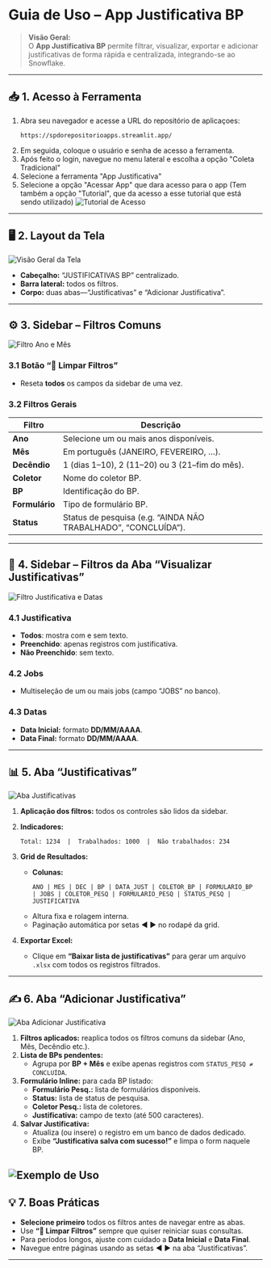 # Guia de Uso – App Justificativa BP

> **Visão Geral:**  
> O **App Justificativa BP** permite filtrar, visualizar, exportar e adicionar justificativas de forma rápida e centralizada, integrando-se ao Snowflake.

---

## 📥 1. Acesso à Ferramenta

1. Abra seu navegador e acesse a URL do repositório de aplicaçoes:  
   ```
   https://spdorepositorioapps.streamlit.app/
   ```
2. Em seguida, coloque o usuário e senha de acesso a ferramenta.
3. Após feito o login, navegue no menu lateral e escolha a opção "Coleta Tradicional"
4. Selecione a ferramenta "App Justificativa"
5. Selecione a opção "Acessar App" que dara acesso para o app (Tem também a opção "Tutorial", que da acesso a esse tutorial que está sendo utilizado)
![Tutorial de Acesso](/projeto_just/assets/tutorial1.gif)

---

## 🖥️ 2. Layout da Tela

![Visão Geral da Tela](/projeto_just/assets/tutorial2.png)

- **Cabeçalho:** “JUSTIFICATIVAS BP” centralizado.  
- **Barra lateral:** todos os filtros.  
- **Corpo:** duas abas—“Justificativas” e “Adicionar Justificativa”.

---

## ⚙️ 3. Sidebar – Filtros Comuns

![Filtro Ano e Mês](/projeto_just/assets/tutorial3.gif)

### 3.1 Botão “🔄 Limpar Filtros”  
- Reseta **todos** os campos da sidebar de uma vez.

### 3.2 Filtros Gerais  
| Filtro         | Descrição                                                                 |
| -------------- | ------------------------------------------------------------------------- |
| **Ano**        | Selecione um ou mais anos disponíveis.                                    |
| **Mês**        | Em português (JANEIRO, FEVEREIRO, …).                                     |
| **Decêndio**   | 1 (dias 1–10), 2 (11–20) ou 3 (21–fim do mês).                             |
| **Coletor**    | Nome do coletor BP.                                                       |
| **BP**         | Identificação do BP.                                                      |
| **Formulário** | Tipo de formulário BP.                                                    |
| **Status**     | Status de pesquisa (e.g. “AINDA NÃO TRABALHADO”, “CONCLUÍDA”).             |

---

## 🔎 4. Sidebar – Filtros da Aba “Visualizar Justificativas”

![Filtro Justificativa e Datas](/projeto_just/assets/tutorial3.gif)

### 4.1 Justificativa  
- **Todos**: mostra com e sem texto.  
- **Preenchido**: apenas registros com justificativa.  
- **Não Preenchido**: sem texto.

### 4.2 Jobs  
- Multiseleção de um ou mais jobs (campo “JOBS” no banco).

### 4.3 Datas  
- **Data Inicial:** formato **DD/MM/AAAA**.  
- **Data Final:** formato **DD/MM/AAAA**.  

---

## 📊 5. Aba “Justificativas”

![Aba Justificativas](/projeto_just/assets/tutorial4.gif)

1. **Aplicação dos filtros:** todos os controles são lidos da sidebar.  
2. **Indicadores:**  
   ```text
   Total: 1234  |  Trabalhados: 1000  |  Não trabalhados: 234
   ```  
3. **Grid de Resultados:**  
   - **Colunas:**  
     ```text
     ANO | MES | DEC | BP | DATA_JUST | COLETOR_BP | FORMULARIO_BP 
     | JOBS | COLETOR_PESQ | FORMULARIO_PESQ | STATUS_PESQ | JUSTIFICATIVA
     ```  
   - Altura fixa e rolagem interna.  
   - Paginação automática por setas ◀️ ▶️ no rodapé da grid.

4. **Exportar Excel:**  
   - Clique em **“Baixar lista de justificativas”** para gerar um arquivo `.xlsx` com todos os registros filtrados.

---

## ✍️ 6. Aba “Adicionar Justificativa”

![Aba Adicionar Justificativa](/projeto_just/assets/tutorial5.gif)

1. **Filtros aplicados:** reaplica todos os filtros comuns da sidebar (Ano, Mês, Decêndio etc.).  
2. **Lista de BPs pendentes:**  
   - Agrupa por **BP + Mês** e exibe apenas registros com `STATUS_PESQ ≠ CONCLUÍDA`.  
3. **Formulário Inline:** para cada BP listado:  
   - **Formulário Pesq.:** lista de formulários disponíveis.  
   - **Status:** lista de status de pesquisa.  
   - **Coletor Pesq.:** lista de coletores.  
   - **Justificativa:** campo de texto (até 500 caracteres).  
4. **Salvar Justificativa:**  
   - Atualiza (ou insere) o registro em um banco de dados dedicado.  
   - Exibe **“Justificativa salva com sucesso!”** e limpa o form naquele BP.

![Exemplo de Uso](/projeto_just/assets/tutorial6.gif)
---

## 💡 7. Boas Práticas

- **Selecione primeiro** todos os filtros antes de navegar entre as abas.  
- Use **“🔄 Limpar Filtros”** sempre que quiser reiniciar suas consultas.  
- Para períodos longos, ajuste com cuidado a **Data Inicial** e **Data Final**.  
- Navegue entre páginas usando as setas ◀️ ▶️ na aba “Justificativas”.  

---
